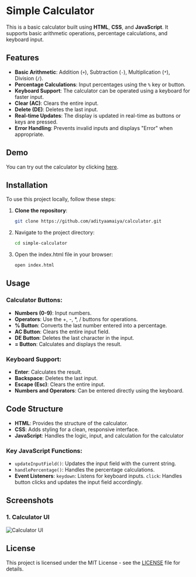 # Simple Calculator

This is a basic calculator built using **HTML**, **CSS**, and **JavaScript**. It supports basic arithmetic operations, percentage calculations, and keyboard input.

## Features

- **Basic Arithmetic**: Addition (`+`), Subtraction (`-`), Multiplication (`*`), Division (`/`).
- **Percentage Calculations**: Input percentages using the `%` key or button.
- **Keyboard Support**: The calculator can be operated using a keyboard for faster input.
- **Clear (AC)**: Clears the entire input.
- **Delete (DE)**: Deletes the last input.
- **Real-time Updates**: The display is updated in real-time as buttons or keys are pressed.
- **Error Handling**: Prevents invalid inputs and displays "Error" when appropriate.

## Demo

You can try out the calculator by clicking [here](https://calculator-steel-nine-39.vercel.app/).

## Installation

To use this project locally, follow these steps:

1. **Clone the repository**:

   ```bash
   git clone https://github.com/adityaamaiya/calculator.git
   ```

2. Navigate to the project directory:

   ```bash
   cd simple-calculator
   ```

3. Open the index.html file in your browser:

   ```bash
   open index.html
   ```

## Usage

### Calculator Buttons:

- **Numbers (0-9)**: Input numbers.
- **Operators**: Use the +, -, \*, / buttons for operations.
- **% Button**: Converts the last number entered into a percentage.
- **AC Button**: Clears the entire input field.
- **DE Button**: Deletes the last character in the input.
- **= Button**: Calculates and displays the result.

### Keyboard Support:

- **Enter**: Calculates the result.
- **Backspace**: Deletes the last input.
- **Escape (Esc)**: Clears the entire input.
- **Numbers and Operators**: Can be entered directly using the keyboard.

## Code Structure

- **HTML**: Provides the structure of the calculator.
- **CSS**: Adds styling for a clean, responsive interface.
- **JavaScript**: Handles the logic, input, and calculation for the calculator

### Key JavaScript Functions:

- `updateInputField()`: Updates the input field with the current string.
- `handlePercentage()`: Handles the percentage calculations.
- **Event Listeners**:
  `keydown`: Listens for keyboard inputs.
  `click`: Handles button clicks and updates the input field accordingly.

## Screenshots

### 1. Calculator UI

![Calculator UI](https://i.imgur.com/96yDlTt.png)

## License

This project is licensed under the MIT License - see the [LICENSE](LICENSE) file for details.
